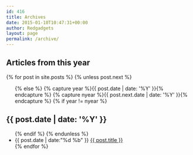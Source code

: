 ```yaml
---
id: 416
title: Archives
date: 2015-01-10T10:47:31+00:00
author: Redgadgets
layout: page
permalink: /archive/
---
```


<section id="archive">
  <h2><i class="fa fa-leanpub fa-2x"></i> Articles from this year</h2>
{% for post in site.posts %}
  {% unless post.next %}
  <ul class="this">
  {% else %}
  {% capture year %}{{ post.date | date: '%Y' }}{% endcapture %}
  {% capture nyear %}{{ post.next.date | date: '%Y' }}{% endcapture %}
  {% if year != nyear %}
  </ul>
  <h2>{{ post.date | date: '%Y' }}</h2>
  <ul class="past">
  {% endif %}
  {% endunless %}
    <li><time>{{ post.date | date:"%d %b" }}</time>&nbsp;<a href="{{ post.url }}">{{ post.title }}</a></li>
{% endfor %}
  </ul>
</section>

<link rel="stylesheet" href="https://maxcdn.bootstrapcdn.com/font-awesome/4.5.0/css/font-awesome.min.css">